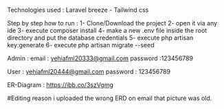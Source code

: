 Technologies used : Laravel breeze - Tailwind css

Step by step how to run : 
1- Clone/Download the project 
2- open it via any ide 
3- execute composer install
4- make a new .env file inside the root directory and put the database credentials 
5- execute php artisan key:generate
6- execute php artisan migrate --seed

Admin : email : yehiafml20333@gmail.com password :123456789

User : yehiafml20444@gmail.com password : 123456789


ER-Diagram : https://ibb.co/3szVgmg

#Editing reason i uploaded the wrong ERD on email that picture was old.
